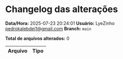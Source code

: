 # Changelog das alterações

**Data/Hora:** 2025-07-23 20:24:01
**Usuário:** LyeZinho <pedrokalebdej1@gmail.com>
**Branch:** `main`

**Total de arquivos alterados:** 0

| Arquivo | Tipo |
|---|---|
